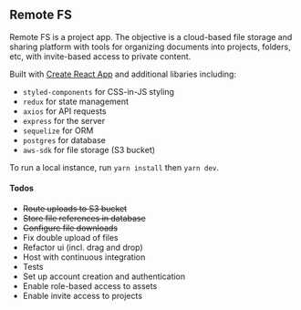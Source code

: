 ## Remote FS
Remote FS is a project app. The objective is a cloud-based file storage and sharing platform with tools for organizing documents into projects, folders, etc, with invite-based access to private content.

Built with [Create React App](https://github.com/facebookincubator/create-react-app) and additional libaries including:  

* `styled-components` for CSS-in-JS styling
* `redux` for state management
* `axios` for API requests
* `express` for the server
* `sequelize` for ORM
* `postgres` for database
* `aws-sdk` for file storage (S3 bucket)

To run a local instance, run `yarn install` then `yarn dev`.

#### Todos
* ~~Route uploads to S3 bucket~~
* ~~Store file references in database~~
* ~~Configure file downloads~~
* Fix double upload of files
* Refactor ui (incl. drag and drop)
* Host with continuous integration
* Tests
* Set up account creation and authentication
* Enable role-based access to assets
* Enable invite access to projects 